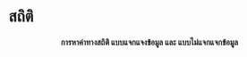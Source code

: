 # สถิติ
<header ><h4 align="center">การหาค่าทางสถิติ แบบแจกแจงข้อมูล และ แบบไม่แจกแจกข้อมูล</h4></header>
